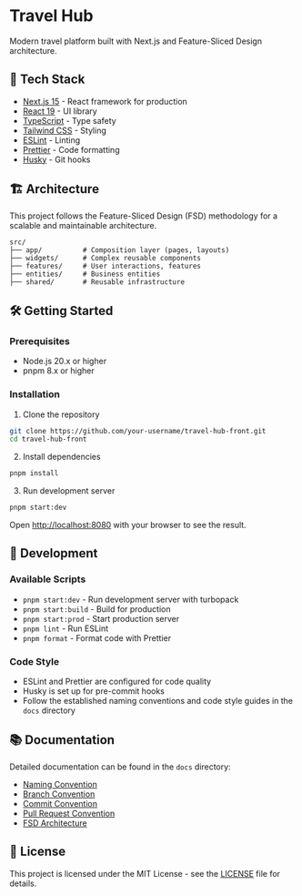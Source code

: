 # Travel Hub

Modern travel platform built with Next.js and Feature-Sliced Design architecture.

## 🚀 Tech Stack

- [Next.js 15](https://nextjs.org/) - React framework for production
- [React 19](https://react.dev/) - UI library
- [TypeScript](https://www.typescriptlang.org/) - Type safety
- [Tailwind CSS](https://tailwindcss.com/) - Styling
- [ESLint](https://eslint.org/) - Linting
- [Prettier](https://prettier.io/) - Code formatting
- [Husky](https://typicode.github.io/husky/) - Git hooks

## 🏗️ Architecture

This project follows the Feature-Sliced Design (FSD) methodology for a scalable and maintainable architecture.

```
src/
├── app/          # Composition layer (pages, layouts)
├── widgets/      # Complex reusable components
├── features/     # User interactions, features
├── entities/     # Business entities
├── shared/       # Reusable infrastructure
```

## 🛠️ Getting Started

### Prerequisites

- Node.js 20.x or higher
- pnpm 8.x or higher

### Installation

1. Clone the repository

```bash
git clone https://github.com/your-username/travel-hub-front.git
cd travel-hub-front
```

2. Install dependencies

```bash
pnpm install
```

3. Run development server

```bash
pnpm start:dev
```

Open [http://localhost:8080](http://localhost:8080) with your browser to see the result.

## 📝 Development

### Available Scripts

- `pnpm start:dev` - Run development server with turbopack
- `pnpm start:build` - Build for production
- `pnpm start:prod` - Start production server
- `pnpm lint` - Run ESLint
- `pnpm format` - Format code with Prettier

### Code Style

- ESLint and Prettier are configured for code quality
- Husky is set up for pre-commit hooks
- Follow the established naming conventions and code style guides in the `docs` directory

## 📚 Documentation

Detailed documentation can be found in the `docs` directory:

- [Naming Convention](docs/Naming-Convention.md)
- [Branch Convention](docs/Branch-Convention.md)
- [Commit Convention](docs/Commit-Convention.md)
- [Pull Request Convention](docs/PullRequest-Convention.md)
- [FSD Architecture](docs/Fsd-Architecture.md)

## 📄 License

This project is licensed under the MIT License - see the [LICENSE](LICENSE) file for details.
